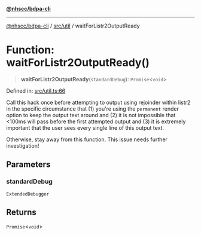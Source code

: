 [**@nhscc/bdpa-cli**](../../../README.md)

***

[@nhscc/bdpa-cli](../../../README.md) / [src/util](../README.md) / waitForListr2OutputReady

# Function: waitForListr2OutputReady()

> **waitForListr2OutputReady**(`standardDebug`): `Promise`\<`void`\>

Defined in: [src/util.ts:66](https://github.com/nhscc/bdpa-cli/blob/c8a325cdd3d6bbbd34604fbd2249eb233fe4776a/src/util.ts#L66)

Call this hack once before attempting to output using rejoinder within listr2
in the specific circumstance that (1) you're using the `permanent` render
option to keep the output text around and (2) it is not impossible that
<100ms will pass before the first attempted output and (3) it is extremely
important that the user sees every single line of this output text.

Otherwise, stay away from this function. This issue needs further
investigation!

## Parameters

### standardDebug

`ExtendedDebugger`

## Returns

`Promise`\<`void`\>
